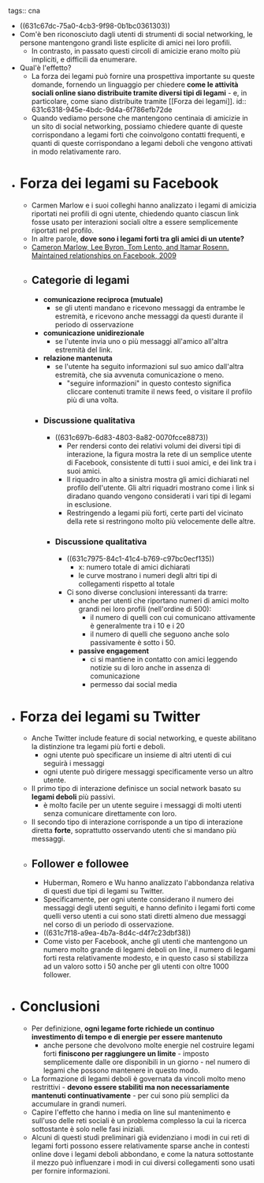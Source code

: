tags:: cna

- ((631c67dc-75a0-4cb3-9f98-0b1bc0361303))
- Com'è ben riconosciuto dagli utenti di strumenti di social networking, le persone mantengono grandi liste esplicite di amici nei loro profili.
	- In contrasto, in passato questi circoli di amicizie erano molto più impliciti, e difficili da enumerare.
- Qual'è l'effetto?
	- La forza dei legami può fornire una prospettiva importante su queste domande, fornendo un linguaggio per chiedere **come le attività sociali online siano distribuite tramite diversi tipi di legami** - e, in particolare, come siano distribuite tramite [[Forza dei legami]].
	  id:: 631c6318-945e-4bdc-9d4a-6f786efb72de
	- Quando vediamo persone che mantengono centinaia di amicizie in un sito di social networking, possiamo chiedere quante di queste corrispondano a legami forti che coinvolgono contatti frequenti, e quanti di queste corrispondano a legami deboli che vengono attivati in modo relativamente raro.
- # Forza dei legami su Facebook
	- Carmen Marlow e i suoi colleghi hanno analizzato i legami di amicizia riportati nei profili di ogni utente, chiedendo quanto ciascun link fosse usato per interazioni sociali oltre a essere semplicemente riportati nel profilo.
	- In altre parole, **dove sono i legami forti tra gli amici di un utente?**
	- [Cameron Marlow, Lee Byron, Tom Lento, and Itamar Rosenn. Maintained relationships on Facebook, 2009](http://overstated.net/2009/03/09/maintained-relationships-on-facebook)
	- ## Categorie di legami
		- **comunicazione reciproca (mutuale)**
			- se gli utenti mandano e ricevono messaggi da entrambe le estremità, e ricevono anche messaggi da questi durante il periodo di osservazione
		- **comunicazione unidirezionale**
			- se l'utente invia uno o più messaggi all'amico all'altra estremità del link.
		- **relazione mantenuta**
			- se l'utente ha seguito informazioni sul suo amico dall'altra estremità, che sia avvenuta comunicazione o meno.
				- "seguire informazioni" in questo contesto significa cliccare contenuti tramite il news feed, o visitare il profilo più di una volta.
		- ### Discussione qualitativa
			- ((631c697b-6d83-4803-8a82-0070fcce8873))
				- Per rendersi conto dei relativi volumi dei diversi tipi di interazione, la figura mostra la rete di un semplice utente di Facebook, consistente di tutti i suoi amici, e dei link tra i suoi amici.
				- Il riquadro in alto a sinistra mostra gli amici dichiarati nel profilo dell'utente. Gli altri riquadri mostrano come i link si diradano quando vengono considerati i vari tipi di legami in esclusione.
				- Restringendo a legami più forti, certe parti del vicinato della rete si restringono molto più velocemente delle altre.
			- ### Discussione qualitativa
				- ((631c7975-84c1-41c4-b769-c97bc0ecf135))
					- x: numero totale di amici dichiarati
					- le curve mostrano i numeri degli altri tipi di collegamenti rispetto al totale
				- Ci sono diverse conclusioni interessanti da trarre:
					- anche per utenti che riportano numeri di amici molto grandi nei loro profili (nell'ordine di 500):
						- il numero di quelli con cui comunicano attivamente è generalmente tra i 10 e i 20
						- il numero di quelli che seguono anche solo passivamente è sotto i 50.
					- **passive engagement**
						- ci si mantiene in contatto con amici leggendo notizie su di loro anche in assenza di comunicazione
						- permesso dai social media
- # Forza dei legami su Twitter
	- Anche Twitter include feature di social networking, e queste abilitano la distinzione tra legami più forti e deboli.
		- ogni utente può specificare un insieme di altri utenti di cui seguirà i messaggi
		- ogni utente può dirigere messaggi specificamente verso un altro utente.
	- Il primo tipo di interazione definisce un social network basato su **legami deboli** più passivi.
		- è molto facile per un utente seguire i messaggi di molti utenti senza comunicare direttamente con loro.
	- Il secondo tipo di interazione corrisponde a un tipo di interazione diretta **forte**, soprattutto osservando utenti che si mandano più messaggi.
	- ## Follower e followee
		- Huberman, Romero e Wu hanno analizzato l'abbondanza relativa di questi due tipi di legami su Twitter.
		- Specificamente, per ogni utente considerano il numero dei messaggi degli utenti seguiti, e hanno definito i legami forti come quelli verso utenti a cui sono stati diretti almeno due messaggi nel corso di un periodo di osservazione.
		- ((631c7f18-a9ea-4b7a-8d4c-d4f7c23dbf38))
		- Come visto per Facebook, anche gli utenti che mantengono un numero molto grande di legami deboli on line, il numero di legami forti resta relativamente modesto, e in questo caso si stabilizza ad un valoro sotto i 50 anche per gli utenti con oltre 1000 follower.
- # Conclusioni
	- Per definizione, **ogni legame forte richiede un continuo investimento di tempo e di energie per essere mantenuto**
		- anche persone che devolvono molte energie nel costruire legami forti **finiscono per raggiungere un limite** - imposto semplicemente dalle ore disponibili in un giorno - nel numero di legami che possono mantenere in questo modo.
	- La formazione di legami deboli è governata da vincoli molto meno restrittivi - **devono essere stabiliti ma non necessariamente mantenuti continuativamente** - per cui sono più semplici da accumulare in grandi numeri.
	- Capire l'effetto che hanno i media on line sul mantenimento e sull'uso delle reti sociali è un problema complesso la cui la ricerca sottostante è solo nelle fasi iniziali.
	- Alcuni di questi studi preliminari già evidenziano i modi in cui reti di legami forti possono essere relativamente sparse anche in contesti online dove i legami deboli abbondano, e come la natura sottostante il mezzo può influenzare i modi in cui diversi collegamenti sono usati per fornire informazioni.